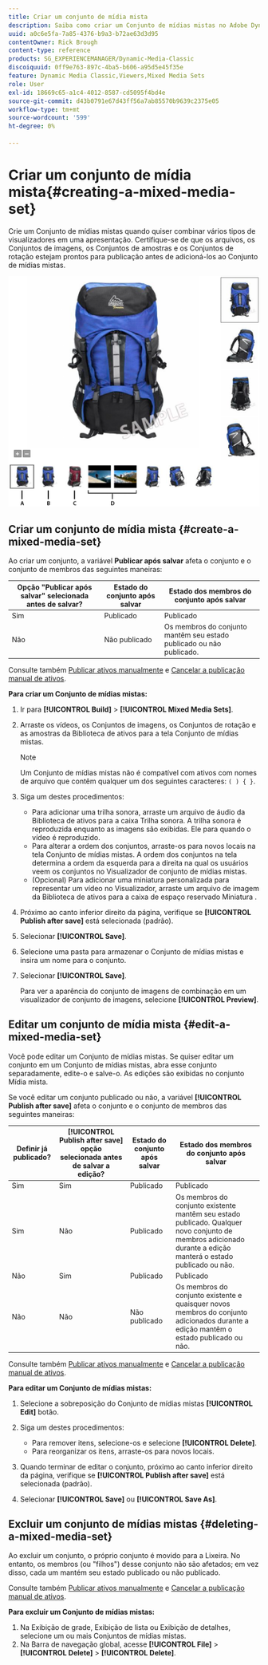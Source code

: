 ```yaml
---
title: Criar um conjunto de mídia mista
description: Saiba como criar um Conjunto de mídias mistas no Adobe Dynamic Media Classic.
uuid: a0c6e5fa-7a85-4376-b9a3-b72ae63d3d95
contentOwner: Rick Brough
content-type: reference
products: SG_EXPERIENCEMANAGER/Dynamic-Media-Classic
discoiquuid: 0ff9e763-897c-4ba5-b606-a95d5e45f35e
feature: Dynamic Media Classic,Viewers,Mixed Media Sets
role: User
exl-id: 18669c65-a1c4-4012-8587-cd5095f4bd4e
source-git-commit: d43b0791e67d43ff56a7ab85570b9639c2375e05
workflow-type: tm+mt
source-wordcount: '599'
ht-degree: 0%

---
```


# Criar um conjunto de mídia mista{#creating-a-mixed-media-set}

Crie um Conjunto de mídias mistas quando quiser combinar vários tipos de visualizadores em uma apresentação. Certifique-se de que os arquivos, os Conjuntos de imagens, os Conjuntos de amostras e os Conjuntos de rotação estejam prontos para publicação antes de adicioná-los ao Conjunto de mídias mistas.

![Conjunto de mídias mistas](/help/assets/mm_mixed_media_set.png)

## Criar um conjunto de mídia mista {#create-a-mixed-media-set}

Ao criar um conjunto, a variável **Publicar após salvar** afeta o conjunto e o conjunto de membros das seguintes maneiras:

| Opção &quot;Publicar após salvar&quot; selecionada antes de salvar? | Estado do conjunto após salvar | Estado dos membros do conjunto após salvar |
| --- | --- | --- |
| Sim | Publicado | Publicado |
| Não | Não publicado | Os membros do conjunto mantêm seu estado publicado ou não publicado. |

Consulte também [Publicar ativos manualmente](publishing-files.md#manually_publishing_assets) e [Cancelar a publicação manual de ativos](publishing-files.md#manually_unpublishing_assets).

**Para criar um Conjunto de mídias mistas:**

1. Ir para **[!UICONTROL Build]** > **[!UICONTROL Mixed Media Sets]**.
1. Arraste os vídeos, os Conjuntos de imagens, os Conjuntos de rotação e as amostras da Biblioteca de ativos para a tela Conjunto de mídias mistas.

   >[!NOTE]
   >
   >Um Conjunto de mídias mistas não é compatível com ativos com nomes de arquivo que contêm qualquer um dos seguintes caracteres: `( ) { }`.

1. Siga um destes procedimentos:

   * Para adicionar uma trilha sonora, arraste um arquivo de áudio da Biblioteca de ativos para a caixa Trilha sonora. A trilha sonora é reproduzida enquanto as imagens são exibidas. Ele para quando o vídeo é reproduzido.
   * Para alterar a ordem dos conjuntos, arraste-os para novos locais na tela Conjunto de mídias mistas. A ordem dos conjuntos na tela determina a ordem da esquerda para a direita na qual os usuários veem os conjuntos no Visualizador de conjunto de mídias mistas.
   * (Opcional) Para adicionar uma miniatura personalizada para representar um vídeo no Visualizador, arraste um arquivo de imagem da Biblioteca de ativos para a caixa de espaço reservado Miniatura .

1. Próximo ao canto inferior direito da página, verifique se **[!UICONTROL Publish after save]** está selecionada (padrão).
1. Selecionar **[!UICONTROL Save]**.
1. Selecione uma pasta para armazenar o Conjunto de mídias mistas e insira um nome para o conjunto.
1. Selecionar **[!UICONTROL Save]**.

   Para ver a aparência do conjunto de imagens de combinação em um visualizador de conjunto de imagens, selecione **[!UICONTROL Preview]**.

## Editar um conjunto de mídia mista {#edit-a-mixed-media-set}

Você pode editar um Conjunto de mídias mistas. Se quiser editar um conjunto em um Conjunto de mídias mistas, abra esse conjunto separadamente, edite-o e salve-o. As edições são exibidas no conjunto Mídia mista.

Se você editar um conjunto publicado ou não, a variável **[!UICONTROL Publish after save]** afeta o conjunto e o conjunto de membros das seguintes maneiras:

| Definir já publicado? | **[!UICONTROL Publish after save]** opção selecionada antes de salvar a edição? | Estado do conjunto após salvar | Estado dos membros do conjunto após salvar |
| --- |--- |--- |--- |
| Sim | Sim | Publicado | Publicado |
| Sim | Não | Publicado | Os membros do conjunto existente mantêm seu estado publicado. Qualquer novo conjunto de membros adicionado durante a edição manterá o estado publicado ou não. |
| Não | Sim | Publicado | Publicado |
| Não | Não | Não publicado | Os membros do conjunto existente e quaisquer novos membros do conjunto adicionados durante a edição mantêm o estado publicado ou não. |

Consulte também [Publicar ativos manualmente](publishing-files.md#manually_publishing_assets) e [Cancelar a publicação manual de ativos](publishing-files.md#manually_unpublishing_assets).

**Para editar um Conjunto de mídias mistas:**

1. Selecione a sobreposição do Conjunto de mídias mistas **[!UICONTROL Edit]** botão.
1. Siga um destes procedimentos:

   * Para remover itens, selecione-os e selecione **[!UICONTROL Delete]**.
   * Para reorganizar os itens, arraste-os para novos locais.

1. Quando terminar de editar o conjunto, próximo ao canto inferior direito da página, verifique se **[!UICONTROL Publish after save]** está selecionada (padrão).
1. Selecionar **[!UICONTROL Save]** ou **[!UICONTROL Save As]**.

## Excluir um conjunto de mídias mistas {#deleting-a-mixed-media-set}

Ao excluir um conjunto, o próprio conjunto é movido para a Lixeira. No entanto, os membros (ou &quot;filhos&quot;) desse conjunto não são afetados; em vez disso, cada um mantém seu estado publicado ou não publicado.

Consulte também [Publicar ativos manualmente](publishing-files.md#manually_publishing_assets) e [Cancelar a publicação manual de ativos](publishing-files.md#manually_unpublishing_assets).

**Para excluir um Conjunto de mídias mistas:**

1. Na Exibição de grade, Exibição de lista ou Exibição de detalhes, selecione um ou mais Conjuntos de mídias mistas.
1. Na Barra de navegação global, acesse **[!UICONTROL File]** > **[!UICONTROL Delete]** > **[!UICONTROL Delete]**.
